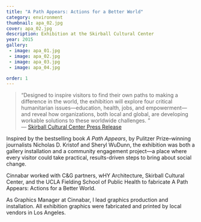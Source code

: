 ```yaml
---
title: "A Path Appears: Actions for a Better World"
category: environment
thumbnail: apa_02.jpg
cover: apa_02.jpg
description: Exhibition at the Skirball Cultural Center
year: 2015
gallery:
 - image: apa_01.jpg
 - image: apa_02.jpg
 - image: apa_03.jpg
 - image: apa_04.jpg

order: 1
---
```


> “Designed to inspire visitors to find their own paths to making a difference in the world, the exhibition will explore four critical humanitarian issues—education, health, jobs, and empowerment—and reveal how organizations, both local and global, are developing workable solutions to these worldwide challenges. ”  
> &mdash; [Skirball Cultural Center Press Release](http://www.skirball.org/about/press/2015/skirball-unveils-details-about-path-appears-actions-for-better-world)

Inspired by the bestselling book _A Path Appears_, by Pulitzer Prize–winning journalists Nicholas D. Kristof and Sheryl WuDunn, the exhibition was both a gallery installation and a community engagement project—a place where every visitor could take practical, results-driven steps to bring about social change.

Cinnabar worked with C&G partners, wHY Architecture, Skirball Cultural Center, and the UCLA Fielding School of Public Health to fabricate A Path Appears: Actions for a Better World.

As Graphics Manager at Cinnabar, I lead graphics production and installation. All exhibition graphics were fabricated and printed by local vendors in Los Angeles.
